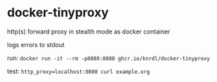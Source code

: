 # docker-tinyproxy
http(s) forward proxy in stealth mode as docker container

logs errors to stdout

run: `docker run -it --rm -p8080:8080 ghcr.io/knrdl/docker-tinyproxy`

test: `http_proxy=localhost:8080 curl example.org`
